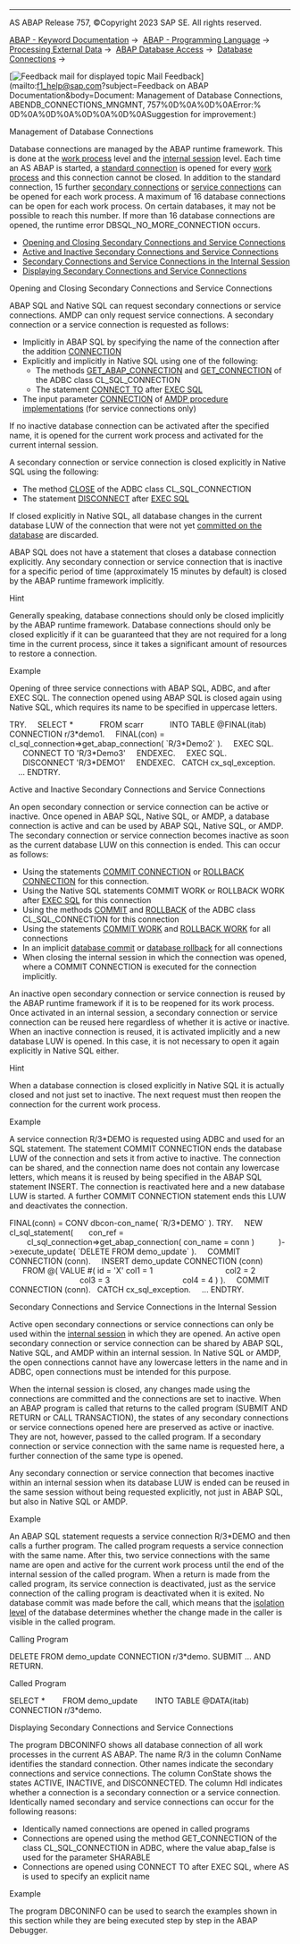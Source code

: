   

* * *

AS ABAP Release 757, ©Copyright 2023 SAP SE. All rights reserved.

[ABAP - Keyword Documentation](javascript:call_link\('abenabap.htm'\)) →  [ABAP - Programming Language](javascript:call_link\('abenabap_reference.htm'\)) →  [Processing External Data](javascript:call_link\('abenabap_language_external_data.htm'\)) →  [ABAP Database Access](javascript:call_link\('abendb_access.htm'\)) →  [Database Connections](javascript:call_link\('abendb_connections.htm'\)) → 

 [![](Mail.gif?object=Mail.gif&sap-language=EN "Feedback mail for displayed topic") Mail Feedback](mailto:f1_help@sap.com?subject=Feedback on ABAP Documentation&body=Document: Management of Database Connections, ABENDB_CONNECTIONS_MNGMNT, 757%0D%0A%0D%0AError:%
0D%0A%0D%0A%0D%0A%0D%0ASuggestion for improvement:)

Management of Database Connections

Database connections are managed by the ABAP runtime framework. This is done at the [work process](javascript:call_link\('abenwork_process_glosry.htm'\) "Glossary Entry") level and the [internal session](javascript:call_link\('abeninternal_session_glosry.htm'\) "Glossary Entry") level. Each time an AS ABAP is started, a [standard connection](javascript:call_link\('abenstandard_db_connection_glosry.htm'\) "Glossary Entry") is opened for every [work process](javascript:call_link\('abenwork_process_glosry.htm'\) "Glossary Entry") and this connection cannot be closed. In addition to the standard connection, 15 further [secondary connections](javascript:call_link\('abensecondary_db_connection_glosry.htm'\) "Glossary Entry") or [service connections](javascript:call_link\('abenservice_connection_glosry.htm'\) "Glossary Entry") can be opened for each work process. A maximum of 16 database connections can be open for each work process. On certain databases, it may not be possible to reach this number. If more than 16 database connections are opened, the runtime error DBSQL\_NO\_MORE\_CONNECTION occurs.

-   [Opening and Closing Secondary Connections and Service Connections](#@@ITOC@@ABENDB_CONNECTIONS_MNGMNT_1)
-   [Active and Inactive Secondary Connections and Service Connections](#@@ITOC@@ABENDB_CONNECTIONS_MNGMNT_2)
-   [Secondary Connections and Service Connections in the Internal Session](#@@ITOC@@ABENDB_CONNECTIONS_MNGMNT_3)
-   [Displaying Secondary Connections and Service Connections](#@@ITOC@@ABENDB_CONNECTIONS_MNGMNT_4)

Opening and Closing Secondary Connections and Service Connections   

ABAP SQL and Native SQL can request secondary connections or service connections. AMDP can only request service connections. A secondary connection or a service connection is requested as follows:

-   Implicitly in ABAP SQL by specifying the name of the connection after the addition [CONNECTION](javascript:call_link\('abapselect_additions.htm'\))
-   Explicitly and implicitly in Native SQL using one of the following:
    -   The methods [GET\_ABAP\_CONNECTION](javascript:call_link\('abencl_sql_connection.htm'\)) and [GET\_CONNECTION](javascript:call_link\('abencl_sql_connection.htm'\)) of the ADBC class CL\_SQL\_CONNECTION
    -   The statement [CONNECT TO](javascript:call_link\('abapexec_connection.htm'\)) after [EXEC SQL](javascript:call_link\('abapexec.htm'\))
-   The input parameter [CONNECTION](javascript:call_link\('abenamdp_db_connections.htm'\)) of [AMDP procedure implementations](javascript:call_link\('abenamdp_procedure_method_glosry.htm'\) "Glossary Entry") (for service connections only)

If no inactive database connection can be activated after the specified name, it is opened for the current work process and activated for the current internal session.

A secondary connection or service connection is closed explicitly in Native SQL using the following:

-   The method [CLOSE](javascript:call_link\('abencl_sql_connection.htm'\)) of the ADBC class CL\_SQL\_CONNECTION
-   The statement [DISCONNECT](javascript:call_link\('abapexec_connection.htm'\)) after [EXEC SQL](javascript:call_link\('abapexec.htm'\))

If closed explicitly in Native SQL, all database changes in the current database LUW of the connection that were not yet [committed on the database](javascript:call_link\('abendb_commit.htm'\)) are discarded.

ABAP SQL does not have a statement that closes a database connection explicitly. Any secondary connection or service connection that is inactive for a specific period of time (approximately 15 minutes by default) is closed by the ABAP runtime framework implicitly.

Hint

Generally speaking, database connections should only be closed implicitly by the ABAP runtime framework. Database connections should only be closed explicitly if it can be guaranteed that they are not required for a long time in the current process, since it takes a significant amount of resources to restore a connection.

Example

Opening of three service connections with ABAP SQL, ADBC, and after EXEC SQL. The connection opened using ABAP SQL is closed again using Native SQL, which requires its name to be specified in uppercase letters.

TRY.
    SELECT \*
           FROM scarr
           INTO TABLE @FINAL(itab)
           CONNECTION r/3\*demo1.
    FINAL(con) = cl\_sql\_connection=>get\_abap\_connection( \`R/3\*Demo2\` ).
    EXEC SQL.
      CONNECT TO 'R/3\*Demo3'
    ENDEXEC.
    EXEC SQL.
      DISCONNECT 'R/3\*DEMO1'
    ENDEXEC.
  CATCH cx\_sql\_exception.
    ...
ENDTRY.

Active and Inactive Secondary Connections and Service Connections   

An open secondary connection or service connection can be active or inactive. Once opened in ABAP SQL, Native SQL, or AMDP, a database connection is active and can be used by ABAP SQL, Native SQL, or AMDP. The secondary connection or service connection becomes inactive as soon as the current database LUW on this connection is ended. This can occur as follows:

-   Using the statements [COMMIT CONNECTION](javascript:call_link\('abapcommit_rollback_connection.htm'\)) or [ROLLBACK CONNECTION](javascript:call_link\('abapcommit_rollback_connection.htm'\)) for this connection.
-   Using the Native SQL statements COMMIT WORK or ROLLBACK WORK after [EXEC SQL](javascript:call_link\('abapexec.htm'\)) for this connection
-   Using the methods [COMMIT](javascript:call_link\('abenadbc_transaction.htm'\)) and [ROLLBACK](javascript:call_link\('abenadbc_transaction.htm'\)) of the ADBC class CL\_SQL\_CONNECTION for this connection
-   Using the statements [COMMIT WORK](javascript:call_link\('abapcommit.htm'\)) and [ROLLBACK WORK](javascript:call_link\('abaprollback.htm'\)) for all connections
-   In an implicit [database commit](javascript:call_link\('abendb_commit.htm'\)) or [database rollback](javascript:call_link\('abendb_rollback.htm'\)) for all connections
-   When closing the internal session in which the connection was opened, where a COMMIT CONNECTION is executed for the connection implicitly.

An inactive open secondary connection or service connection is reused by the ABAP runtime framework if it is to be reopened for its work process. Once activated in an internal session, a secondary connection or service connection can be reused here regardless of whether it is active or inactive. When an inactive connection is reused, it is activated implicitly and a new database LUW is opened. In this case, it is not necessary to open it again explicitly in Native SQL either.

Hint

When a database connection is closed explicitly in Native SQL it is actually closed and not just set to inactive. The next request must then reopen the connection for the current work process.

Example

A service connection R/3\*DEMO is requested using ADBC and used for an SQL statement. The statement COMMIT CONNECTION ends the database LUW of the connection and sets it from active to inactive. The connection can be shared, and the connection name does not contain any lowercase letters, which means it is reused by being specified in the ABAP SQL statement INSERT. The connection is reactivated here and a new database LUW is started. A further COMMIT CONNECTION statement ends this LUW and deactivates the connection.

FINAL(conn) = CONV dbcon-con\_name( \`R/3\*DEMO\` ).
TRY.
    NEW cl\_sql\_statement(
      con\_ref =
        cl\_sql\_connection=>get\_abap\_connection( con\_name = conn )
          )->execute\_update( \`DELETE FROM demo\_update\` ).
    COMMIT CONNECTION (conn).
    INSERT demo\_update CONNECTION (conn)
      FROM @( VALUE #( id = 'X' col1 = 1
                                col2 = 2
                                col3 = 3
                                col4 = 4 ) ).
    COMMIT CONNECTION (conn).
  CATCH cx\_sql\_exception.
    ...
ENDTRY.

Secondary Connections and Service Connections in the Internal Session   

Active open secondary connections or service connections can only be used within the [internal session](javascript:call_link\('abeninternal_session_glosry.htm'\) "Glossary Entry") in which they are opened. An active open secondary connection or service connection can be shared by ABAP SQL, Native SQL, and AMDP within an internal session. In Native SQL or AMDP, the open connections cannot have any lowercase letters in the name and in ADBC, open connections must be intended for this purpose.

When the internal session is closed, any changes made using the connections are committed and the connections are set to inactive. When an ABAP program is called that returns to the called program (SUBMIT AND RETURN or CALL TRANSACTION), the states of any secondary connections or service connections opened here are preserved as active or inactive. They are not, however, passed to the called program. If a secondary connection or service connection with the same name is requested here, a further connection of the same type is opened.

Any secondary connection or service connection that becomes inactive within an internal session when its database LUW is ended can be reused in the same session without being requested explicitly, not just in ABAP SQL, but also in Native SQL or AMDP.

Example

An ABAP SQL statement requests a service connection R/3\*DEMO and then calls a further program. The called program requests a service connection with the same name. After this, two service connections with the same name are open and active for the current work process until the end of the internal session of the called program. When a return is made from the called program, its service connection is deactivated, just as the service connection of the calling program is deactivated when it is exited. No database commit was made before the call, which means that the [isolation level](javascript:call_link\('abendb_isolation.htm'\)) of the database determines whether the change made in the caller is visible in the called program.

Calling Program

DELETE FROM demo\_update CONNECTION r/3\*demo.
SUBMIT ... AND RETURN.

Called Program

SELECT \*
       FROM demo\_update
       INTO TABLE @DATA(itab)
       CONNECTION r/3\*demo.

Displaying Secondary Connections and Service Connections   

The program DBCONINFO shows all database connection of all work processes in the current AS ABAP. The name R/3 in the column ConName identifies the standard connection. Other names indicate the secondary connections and service connections. The column ConState shows the states ACTIVE, INACTIVE, and DISCONNECTED. The column Hdl indicates whether a connection is a secondary connection or a service connection. Identically named secondary and service connections can occur for the following reasons:

-   Identically named connections are opened in called programs
-   Connections are opened using the method GET\_CONNECTION of the class CL\_SQL\_CONNECTION in ADBC, where the value abap\_false is used for the parameter SHARABLE
-   Connections are opened using CONNECT TO after EXEC SQL, where AS is used to specify an explicit name

Example

The program DBCONINFO can be used to search the examples shown in this section while they are being executed step by step in the ABAP Debugger.